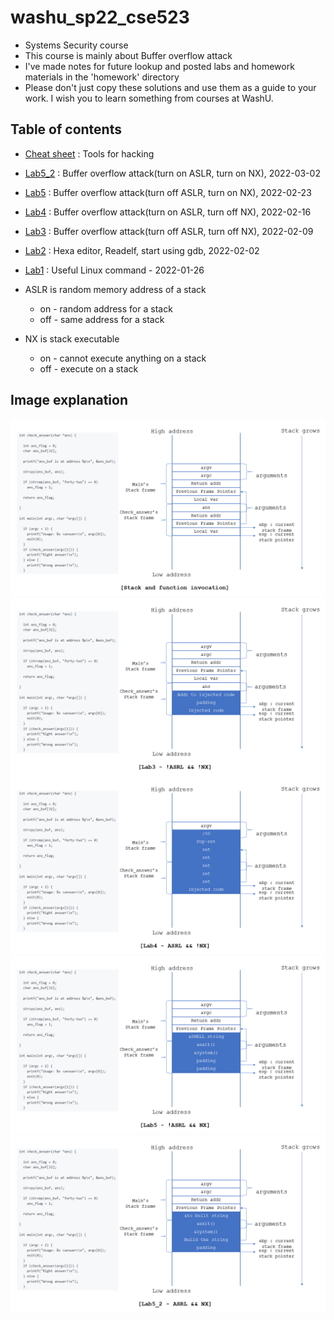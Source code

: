 # washu_sp22_cse523
+ Systems Security course
+ This course is mainly about Buffer overflow attack
+ I've made notes for future lookup and posted labs and homework materials in the 'homework' directory
+ Please don't just copy these solutions and use them as a guide to your work. I wish you to learn something from courses at WashU.

## Table of contents
* [Cheat sheet](https://github.com/kbckbc/washu_sp22_cse523/blob/main/cheatsheet.md) : Tools for hacking
* [Lab5_2](https://github.com/kbckbc/washu_sp22_cse523/blob/main/lab5_2.md) : Buffer overflow attack(turn on ASLR, turn on NX), 2022-03-02
* [Lab5](https://github.com/kbckbc/washu_sp22_cse523/blob/main/lab5.md) : Buffer overflow attack(turn off ASLR, turn on NX), 2022-02-23
* [Lab4](https://github.com/kbckbc/washu_sp22_cse523/blob/main/lab4.md) : Buffer overflow attack(turn on  ASLR, turn off NX), 2022-02-16
* [Lab3](https://github.com/kbckbc/washu_sp22_cse523/blob/main/lab3.md) : Buffer overflow attack(turn off ASLR, turn off NX), 2022-02-09
* [Lab2](https://github.com/kbckbc/washu_sp22_cse523/blob/main/lab2.md) : Hexa editor, Readelf, start using gdb, 2022-02-02
* [Lab1](https://github.com/kbckbc/washu_sp22_cse523/blob/main/lab1.md) : Useful Linux command - 2022-01-26

* ASLR is random memory address of a stack
  + on - random address for a stack
  + off - same address for a stack
* NX is stack executable
  + on - cannot execute anything on a stack
  + off - execute on a stack

## Image explanation
![ppt_intro](https://raw.githubusercontent.com/kbckbc/washu_sp22_cse523/main/img/ppt_intro.PNG)
![ppt_lab3](https://raw.githubusercontent.com/kbckbc/washu_sp22_cse523/main/img/ppt_lab3.PNG)
![ppt_lab4](https://raw.githubusercontent.com/kbckbc/washu_sp22_cse523/main/img/ppt_lab4.PNG)
![ppt_lab5](https://raw.githubusercontent.com/kbckbc/washu_sp22_cse523/main/img/ppt_lab5.PNG)
![ppt_lab5_2](https://raw.githubusercontent.com/kbckbc/washu_sp22_cse523/main/img/ppt_lab5_2.PNG)

